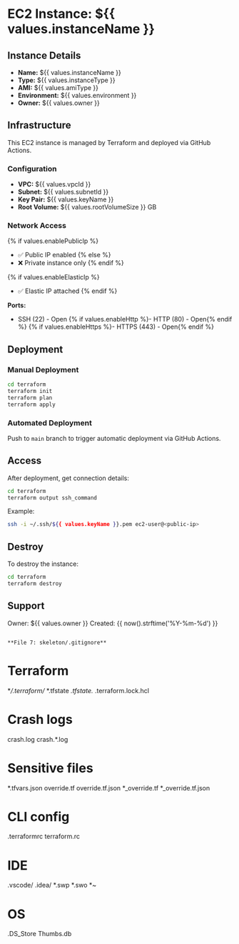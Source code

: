 # EC2 Instance: ${{ values.instanceName }}

## Instance Details

- **Name:** ${{ values.instanceName }}
- **Type:** ${{ values.instanceType }}
- **AMI:** ${{ values.amiType }}
- **Environment:** ${{ values.environment }}
- **Owner:** ${{ values.owner }}

## Infrastructure

This EC2 instance is managed by Terraform and deployed via GitHub Actions.

### Configuration

- **VPC:** ${{ values.vpcId }}
- **Subnet:** ${{ values.subnetId }}
- **Key Pair:** ${{ values.keyName }}
- **Root Volume:** ${{ values.rootVolumeSize }} GB

### Network Access

{% if values.enablePublicIp %}
- ✅ Public IP enabled
{% else %}
- ❌ Private instance only
{% endif %}

{% if values.enableElasticIp %}
- ✅ Elastic IP attached
{% endif %}

**Ports:**
- SSH (22) - Open
{% if values.enableHttp %}- HTTP (80) - Open{% endif %}
{% if values.enableHttps %}- HTTPS (443) - Open{% endif %}

## Deployment

### Manual Deployment
```bash
cd terraform
terraform init
terraform plan
terraform apply
```

### Automated Deployment

Push to `main` branch to trigger automatic deployment via GitHub Actions.

## Access

After deployment, get connection details:
```bash
cd terraform
terraform output ssh_command
```

Example:
```bash
ssh -i ~/.ssh/${{ values.keyName }}.pem ec2-user@<public-ip>
```

## Destroy

To destroy the instance:
```bash
cd terraform
terraform destroy
```

## Support

Owner: ${{ values.owner }}
Created: {{ now().strftime('%Y-%m-%d') }}
```

**File 7: skeleton/.gitignore**
```
# Terraform
**/.terraform/*
*.tfstate
*.tfstate.*
.terraform.lock.hcl

# Crash logs
crash.log
crash.*.log

# Sensitive files
*.tfvars.json
override.tf
override.tf.json
*_override.tf
*_override.tf.json

# CLI config
.terraformrc
terraform.rc

# IDE
.vscode/
.idea/
*.swp
*.swo
*~

# OS
.DS_Store
Thumbs.db